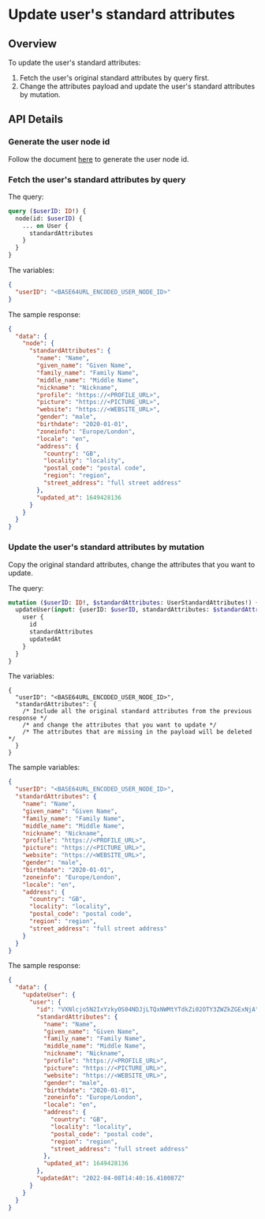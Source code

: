 # Update user's standard attributes

## Overview

To update the user's standard attributes:

1. Fetch the user's original standard attributes by query first.
2. Change the attributes payload and update the user's standard attributes by mutation.

## API Details

### Generate the user node id

Follow the document [here](../node-id.md) to generate the user node id.

### Fetch the user's standard attributes by query

The query:

```graphql
query ($userID: ID!) {
  node(id: $userID) {
    ... on User {
      standardAttributes
    }
  }
}
```

The variables:

```json
{
  "userID": "<BASE64URL_ENCODED_USER_NODE_ID>"
}
```

The sample response:

```json
{
  "data": {
    "node": {
      "standardAttributes": {
        "name": "Name",
        "given_name": "Given Name",
        "family_name": "Family Name",
        "middle_name": "Middle Name",
        "nickname": "Nickname",
        "profile": "https://<PROFILE_URL>",
        "picture": "https://<PICTURE_URL>",
        "website": "https://<WEBSITE_URL>",
        "gender": "male",
        "birthdate": "2020-01-01",
        "zoneinfo": "Europe/London",
        "locale": "en",
        "address": {
          "country": "GB",
          "locality": "locality",
          "postal_code": "postal code",
          "region": "region",
          "street_address": "full street address"
        },
        "updated_at": 1649428136
      }
    }
  }
}
```

### Update the user's standard attributes by mutation

Copy the original standard attributes, change the attributes that you want to update.

The query:

```graphql
mutation ($userID: ID!, $standardAttributes: UserStandardAttributes!) {
  updateUser(input: {userID: $userID, standardAttributes: $standardAttributes}) {
    user {
      id
      standardAttributes
      updatedAt
    }
  }
}
```

The variables:

```json5
{
  "userID": "<BASE64URL_ENCODED_USER_NODE_ID>",
  "standardAttributes": {
    /* Include all the original standard attributes from the previous response */
    /* and change the attributes that you want to update */
    /* The attributes that are missing in the payload will be deleted */
  }
}
```

The sample variables:

```json
{
  "userID": "<BASE64URL_ENCODED_USER_NODE_ID>",
  "standardAttributes": {
    "name": "Name",
    "given_name": "Given Name",
    "family_name": "Family Name",
    "middle_name": "Middle Name",
    "nickname": "Nickname",
    "profile": "https://<PROFILE_URL>",
    "picture": "https://<PICTURE_URL>",
    "website": "https://<WEBSITE_URL>",
    "gender": "male",
    "birthdate": "2020-01-01",
    "zoneinfo": "Europe/London",
    "locale": "en",
    "address": {
      "country": "GB",
      "locality": "locality",
      "postal_code": "postal code",
      "region": "region",
      "street_address": "full street address"
    }
  }
}
```

The sample response:

```json
{
  "data": {
    "updateUser": {
      "user": {
        "id": "VXNlcjo5N2IxYzkyOS04NDJjLTQxNWMtYTdkZi02OTY3ZWZkZGExNjA",
        "standardAttributes": {
          "name": "Name",
          "given_name": "Given Name",
          "family_name": "Family Name",
          "middle_name": "Middle Name",
          "nickname": "Nickname",
          "profile": "https://<PROFILE_URL>",
          "picture": "https://<PICTURE_URL>",
          "website": "https://<WEBSITE_URL>",
          "gender": "male",
          "birthdate": "2020-01-01",
          "zoneinfo": "Europe/London",
          "locale": "en",
          "address": {
            "country": "GB",
            "locality": "locality",
            "postal_code": "postal code",
            "region": "region",
            "street_address": "full street address"
          },
          "updated_at": 1649428136
        },
        "updatedAt": "2022-04-08T14:40:16.410087Z"
      }
    }
  }
}
```
